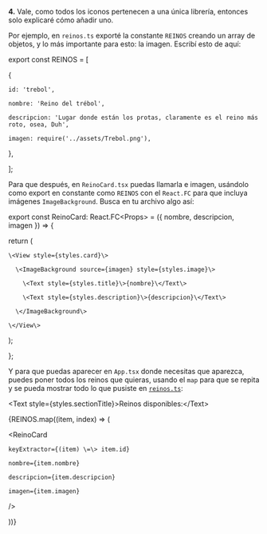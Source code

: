 **4\.**  Vale, como todos los iconos pertenecen a una única librería, entonces solo explicaré cómo añadir uno.

Por ejemplo, en `reinos.ts` exporté la constante `REINOS` creando un array de objetos, y lo más importante para esto: la imagen. Escribí esto de aquí:

export const REINOS \= \[

  {

    id: 'trebol',

    nombre: 'Reino del trébol',

    descripcion: 'Lugar donde están los protas, claramente es el reino más roto, osea, Duh',

    imagen: require('../assets/Trebol.png'),

  },

\];

Para que después, en `ReinoCard.tsx` puedas llamarla e imagen, usándolo como export en constante como `REINOS` con el `React.FC` para que incluya imágenes `ImageBackground`. Busca en tu archivo algo así:

export const ReinoCard: React.FC\<Props\> \= ({ nombre, descripcion, imagen }) \=\> {

  return (

    \<View style={styles.card}\>

      \<ImageBackground source={imagen} style={styles.image}\>

        \<Text style={styles.title}\>{nombre}\</Text\>

        \<Text style={styles.description}\>{descripcion}\</Text\>

      \</ImageBackground\>

    \</View\>

  );

};

Y para que puedas aparecer en `App.tsx` donde necesitas que aparezca, puedes poner todos los reinos que quieras, usando el `map` para que se repita y se pueda mostrar todo lo que pusiste en [`reinos.ts`](http://reinos.ts):

\<Text style={styles.sectionTitle}\>Reinos disponibles:\</Text\>

{REINOS.map((item, index) \=\> (

  \<ReinoCard

    keyExtractor={(item) \=\> item.id}

    nombre={item.nombre}

    descripcion={item.descripcion}

    imagen={item.imagen}

  /\>

))}


